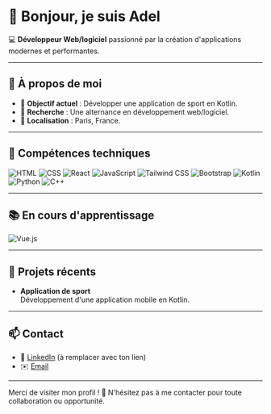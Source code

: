 # 👋 Bonjour, je suis Adel 

💻 **Développeur Web/logiciel** passionné par la création d'applications modernes et performantes.  

---

## 🌟 À propos de moi  
- 🎯 **Objectif actuel** : Développer une application de sport en Kotlin.  
- 🚀 **Recherche** : Une alternance en développement web/logiciel.  
- 📍 **Localisation** : Paris, France.  

---

## 🔧 Compétences techniques  
 
![HTML](https://img.shields.io/badge/-HTML5-E34F26?logo=html5&logoColor=white&style=flat)  ![CSS](https://img.shields.io/badge/-CSS3-1572B6?logo=css3&logoColor=white&style=flat)  ![React](https://img.shields.io/badge/-React-61DAFB?logo=react&logoColor=white&style=flat)  ![JavaScript](https://img.shields.io/badge/-JavaScript-F7DF1E?logo=javascript&logoColor=black&style=flat)  ![Tailwind CSS](https://img.shields.io/badge/-Tailwind%20CSS-06B6D4?logo=tailwindcss&logoColor=white&style=flat)  ![Bootstrap](https://img.shields.io/badge/-Bootstrap-7952B3?logo=bootstrap&logoColor=white&style=flat)  ![Kotlin](https://img.shields.io/badge/-Kotlin-0095D5?logo=kotlin&logoColor=white&style=flat)  ![Python](https://img.shields.io/badge/-Python-3776AB?logo=python&logoColor=white&style=flat)  ![C++](https://img.shields.io/badge/-C++-00599C?logo=cplusplus&logoColor=white&style=flat)  

---

## 📚 En cours d'apprentissage  
![Vue.js](https://img.shields.io/badge/-Vue.js-4FC08D?logo=vue.js&logoColor=white&style=flat)  

---

## 🌱 Projets récents  

- **Application de sport**  
  Développement d'une application mobile en Kotlin.  

---

## 📫 Contact  

- 💼 [LinkedIn]([https://www.linkedin.com](https://www.linkedin.com/in/adel-sidi-ahmed/)) (à remplacer avec ton lien)  
- ✉️ [Email](mailto:adelsidiahmed2020@gmail.com)  

---

Merci de visiter mon profil ! 🚀 N'hésitez pas à me contacter pour toute collaboration ou opportunité.
